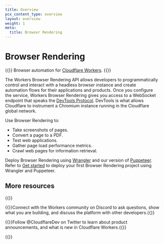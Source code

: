 ```yaml
---
title: Overview
pcx_content_type: overview
layout: overview
weight: 1
meta:
  title: Browser Rendering
---
```


# Browser Rendering

{{<description>}}
Browser automation for [Cloudflare Workers](/workers/).
{{</description>}}

The Workers Browser Rendering API allows developers to programmatically control and interact with a headless browser instance and create automation flows for their applications and products. Once you configure the service, Workers Browser Rendering gives you access to a WebSocket endpoint that speaks the [DevTools Protocol](https://chromedevtools.github.io/devtools-protocol/). DevTools is what allows Cloudflare to instrument a Chromium instance running in the Cloudflare global network.

Use Browser Rendering to:

* Take screenshots of pages.
* Convert a page to a PDF.
* Test web applications.
* Gather page load performance metrics.
* Crawl web pages for information retrieval.

Deploy Browser Rendering using [Wrangler](/browser-rendering/platform/wrangler/) and our version of [Puppeteer](/browser-rendering/platform/puppeteer/). Refer to [Get started](/browser-rendering/get-started/) to deploy your first Browser Rendering project using Wrangler and Puppeteer.

## More resources

{{<resource-group>}}

{{<resource header="Developer Discord" href="https://discord.cloudflare.com" icon="logo-Discord">}}Connect with the Workers community on Discord to ask questions, show what you are building, and discuss the platform with other developers.{{</resource>}}

{{<resource header="@CloudflareDev" href="https://twitter.com/cloudflaredev" icon="twitter">}}Follow @CloudflareDev on Twitter to learn about product announcements, and what is new in Cloudflare Workers.{{</resource>}}

{{</resource-group>}}

